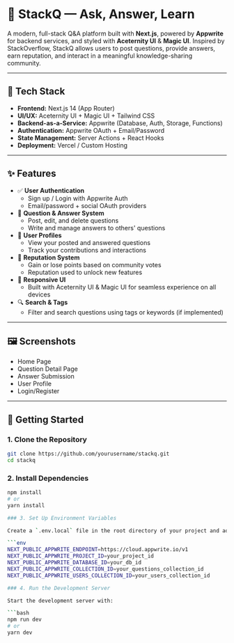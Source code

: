 # 💬 StackQ — Ask, Answer, Learn

A modern, full-stack Q&A platform built with **Next.js**, powered by **Appwrite** for backend services, and styled with **Aceternity UI** & **Magic UI**. Inspired by StackOverflow, StackQ allows users to post questions, provide answers, earn reputation, and interact in a meaningful knowledge-sharing community.

---

## 🔧 Tech Stack

- **Frontend:** Next.js 14 (App Router)
- **UI/UX:** Aceternity UI + Magic UI + Tailwind CSS
- **Backend-as-a-Service:** Appwrite (Database, Auth, Storage, Functions)
- **Authentication:** Appwrite OAuth + Email/Password
- **State Management:** Server Actions + React Hooks
- **Deployment:** Vercel / Custom Hosting

---

## ✨ Features

- ✅ **User Authentication**
  - Sign up / Login with Appwrite Auth
  - Email/password + social OAuth providers
- 📝 **Question & Answer System**
  - Post, edit, and delete questions
  - Write and manage answers to others' questions
- 🧠 **User Profiles**
  - View your posted and answered questions
  - Track your contributions and interactions
- 🌟 **Reputation System**
  - Gain or lose points based on community votes
  - Reputation used to unlock new features
- 📱 **Responsive UI**
  - Built with Aceternity UI & Magic UI for seamless experience on all devices
- 🔍 **Search & Tags**
  - Filter and search questions using tags or keywords (if implemented)

---

## 🖼️ Screenshots

<!-- Add actual screenshots if available -->

- Home Page
- Question Detail Page
- Answer Submission
- User Profile
- Login/Register

---

## 🚀 Getting Started

### 1. Clone the Repository

```bash
git clone https://github.com/yourusername/stackq.git
cd stackq
```

### 2. Install Dependencies

````bash
npm install
# or
yarn install

### 3. Set Up Environment Variables

Create a `.env.local` file in the root directory of your project and add the following:

```env
NEXT_PUBLIC_APPWRITE_ENDPOINT=https://cloud.appwrite.io/v1
NEXT_PUBLIC_APPWRITE_PROJECT_ID=your_project_id
NEXT_PUBLIC_APPWRITE_DATABASE_ID=your_db_id
NEXT_PUBLIC_APPWRITE_COLLECTION_ID=your_questions_collection_id
NEXT_PUBLIC_APPWRITE_USERS_COLLECTION_ID=your_users_collection_id

### 4. Run the Development Server

Start the development server with:

```bash
npm run dev
# or
yarn dev
````
